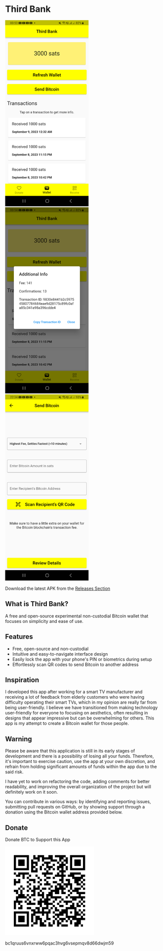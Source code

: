 # Third Bank

<img src="screenshots/screenshot1.png" alt="Screenshot 1" width="270" height="602"><img src="screenshots/screenshot2.png" alt="Screenshot 2" width="270" height="602"><img src="screenshots/screenshot3.png" alt="Screenshot 3" width="270" height="602">

Download the latest APK from the [Releases Section](https://github.com/aldrinzigmundv/thirdbank/releases/latest)

## What is Third Bank?

A free and open-source experimental non-custodial Bitcoin wallet that focuses on simplicity and ease of use.

## Features
* Free, open-source and non-custodial
* Intuitive and easy-to-navigate interface design
* Easily lock the app with your phone's PIN or biometrics during setup
* Effortlessly scan QR codes to send Bitcoin to another address

## Inspiration

I developed this app after working for a smart TV manufacturer and receiving a lot of feedback from elderly customers who were having difficulty operating their smart TVs, which in my opinion are really far from being user-friendly. I believe we have transitioned from making technology user-friendly for everyone to focusing on aesthetics, often resulting in designs that appear impressive but can be overwhelming for others. This app is my attempt to create a Bitcoin wallet for those people.

## Warning

Please be aware that this application is still in its early stages of development and there is a possibility of losing all your funds. Therefore, it's important to exercise caution, use the app at your own discretion, and refrain from holding significant amounts of funds within the app due to the said risk.

I have yet to work on refactoring the code, adding comments for better readability, and improving the overall organization of the project but will definitely work on it soon.

You can contribute in various ways: by identifying and reporting issues, submitting pull requests on GitHub, or by showing support through a donation using the Bitcoin wallet address provided below.

## Donate

Donate BTC to Support this App

![Alt text](assets/images/BTC.png?raw=true "BTC Wallet QR Code")

bc1qruus6vnxrww6pqac3hvg6vsepmqv8d66dwjm59